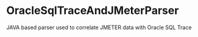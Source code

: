 OracleSqlTraceAndJMeterParser
=============================

JAVA based parser used to correlate JMETER data with Oracle SQL Trace 
